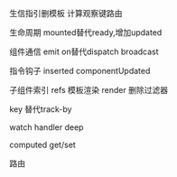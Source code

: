 生信指引删模板 计算观察键路由


生命周期 mounted替代ready,增加updated

组件通信 emit on替代dispatch broadcast

指令钩子 inserted componentUpdated

子组件索引 refs
模板渲染 render
删除过滤器




key 替代track-by

watch handler deep

computed get/set

路由